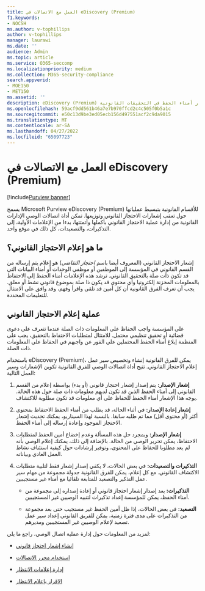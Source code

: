```yaml
---
title: العمل مع الاتصالات في eDiscovery (Premium)
f1.keywords:
- NOCSH
ms.author: v-tophillips
author: v-tophillips
manager: laurawi
ms.date: ''
audience: Admin
ms.topic: article
ms.service: O365-seccomp
ms.localizationpriority: medium
ms.collection: M365-security-compliance
search.appverid:
- MOE150
- MET150
ms.assetid: ''
description: eDiscovery (Premium) يجعل من السهل إدارة سير عمل إعلام الاحتجاز القانوني حول إخطار أمناء الحفظ في التحقيقات القانونية.
ms.openlocfilehash: 59acf9dd561b46a7e7b970ffcd2c4c505f0b5a1c
ms.sourcegitcommit: e50c13d9be3ed05ecb156d497551acf2c9da9015
ms.translationtype: MT
ms.contentlocale: ar-SA
ms.lasthandoff: 04/27/2022
ms.locfileid: "65097723"
---
```

# <a name="work-with-communications-in-ediscovery-premium"></a>العمل مع الاتصالات في eDiscovery (Premium)

[!include[Purview banner](../includes/purview-rebrand-banner.md)]

يسمح Microsoft Purview eDiscovery (Premium) للأقسام القانونية بتبسيط عملياتها حول تعقب إشعارات الاحتجاز القانوني وتوزيعها. تمكن أداة اتصالات الوصي الإدارات القانونية من إدارة عملية الاحتجاز القانوني بأكملها وأتمتتها، بدءا من الإعلامات الأولية، إلى التذكيرات، والتصعيدات، كل ذلك في موقع واحد.

## <a name="what-is-a-legal-hold-notification"></a>ما هو إعلام الاحتجاز القانوني؟

إشعار الاحتجاز القانوني (المعروف أيضا باسم *احتجاز التقاضي*) هو إعلام يتم إرساله من القسم القانوني في المؤسسة إلى الموظفين أو موظفي الوحدات أو أمناء البيانات التي قد تكون ذات صلة بالتحقيق القانوني. ترشد هذه الإعلامات أمناء الحفظ إلى الاحتفاظ بالمعلومات المخزنة إلكترونيا وأي محتوى قد يكون ذا صلة بموضوع قانوني نشط أو معلق. يجب أن تعرف الفرق القانونية أن كل أمين قد تلقى واقرأ وفهم، وقد وافق على الامتثال للتعليمات المحددة.

## <a name="the-legal-hold-notification-process"></a>عملية إعلام الاحتجاز القانوني

على المؤسسة واجب الحفاظ على المعلومات ذات الصلة عندما تتعرف على دعوى قضائية أو تحقيق تنظيمي محتمل. للامتثال لمتطلبات الاحتفاظ بالتحقيق، يجب على المنظمة إبلاغ أمناء الحفظ المحتملين على الفور عن واجبهم في الحفاظ على المعلومات ذات الصلة.

باستخدام eDiscovery (Premium)، يمكن للفرق القانونية إنشاء وتخصيص سير عمل إعلام الاحتجاز القانوني. تتيح أداة اتصالات الوصي للفرق القانونية تكوين الإشعارات وسير العمل التالية:

1. **إشعار الإصدار:** يتم إصدار إشعار احتجاز قانوني (أو بدء) بواسطة إعلام من القسم القانوني إلى أمناء الحفظ الذين قد تكون لديهم معلومات ذات صلة حول هذه الحالة. يوجه هذا الإشعار أمناء الحفظ للحفاظ على أي معلومات قد تكون مطلوبة للاكتشاف.

2. **إشعار إعادة الإصدار:** في أثناء الحالة، قد يطلب من أمناء الحفظ الاحتفاظ بمحتوى أكثر (أو محتوى أقل) مما تم طلبه سابقا. بالنسبة لهذا السيناريو، يمكنك تحديث إشعار الاحتجاز الموجود وإعادة إرساله إلى أمناء الحفظ.

3. **إشعار الإصدار:** وبمجرد حل هذه المسألة وعدم إخضاع أمين الحفظ لمتطلبات الاحتفاظ، يمكن تحرير الوصي من الحالة. بالإضافة إلى ذلك، يمكنك إعلام الوصي بأنه لم يعد مطلوبا للحفاظ على المحتوى، وتوفير إرشادات حول كيفية استئناف نشاط العمل العادي وبياناته.

4. **التذكيرات والتصعيدات:** في بعض الحالات، لا يكفي إصدار إشعار فقط لتلبية متطلبات الاكتشاف القانوني. مع كل إعلام، يمكن للفرق القانونية جدولة مجموعة من مهام سير عمل التذكير والتصعيد للمتابعة تلقائيا مع أمناء غير مستجيبين.

   - **التذكيرات:** بعد إصدار إشعار احتجاز قانوني أو إعادة إصداره إلى مجموعة من أمناء الحفظ، يمكن للمؤسسة إعداد تذكيرات لتنبيه الوصيين غير المستجيبين.

   - **التصعيد:** في بعض الحالات، إذا ظل أمين الحفظ غير مستجيب حتى بعد مجموعة من التذكيرات على مدى فترة زمنية، يمكن للفريق القانوني إعداد سير عمل تصعيد لإعلام الوصيين غير المستجيبين ومديرهم.

لمزيد من المعلومات حول إدارة عملية اتصال الوصي، راجع ما يلي: 

- [إنشاء إشعار احتجاز قانوني](create-hold-notification.md)

- [استخدام محرر الاتصالات](using-communications-editor.md)

- [إدارة إعلامات الانتظار](manage-hold-notification.md)

- [الإقرار بإعلام الانتظار](acknowledge-hold-notification.md)